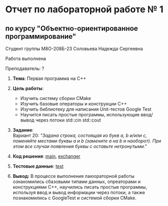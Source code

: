 # Отчет по лабораторной работе № 1
## по курсу "Объектно-ориентированное программирование"

Студент группы М8О-208Б-23 Соловьева Надежда Сергеевна

Работа выполнена 

Преподаватель: ?

1. **Тема**: Первая программа на C++
2. **Цель работы**:
   - Изучить систему сборки CMake
   - Изучить базовые операторы и конструкции C++
   - Изучить библиотеку для написания Unit-тестов Google Test
   - Научится писать простые программы, использующие ввод/вывод через потоки std::cin
std::cout

3. **Задание**:  
   Вариант 20: *"Задана строка, состоящая из букв a, b и/или c, поменяйте местами буквы a и b (замените a на b и
наоборот). При этом все случаи появления буквы c оставьте нетронутыми."*
4. **Код решения**: [main](main.cpp), [exchanger](exchanger.cpp)
5. **Тестовые данные**: [test](test_1.cpp)
6. **Вывод:** В процессе выполнения лаюораторной работы ознакомились сбазовыми типами данных, опреаторами и конструкциями C++, научились писать простые программы, используя ввод и вывод информации через потоки, а также познакомились с GoogleTest и системой сборки CMake. 
